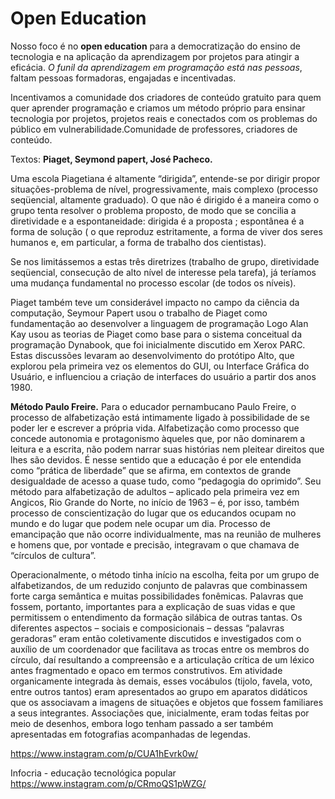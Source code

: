 # Open Education

Nosso foco é no **open education** para a democratização do ensino de tecnologia e na aplicação da aprendizagem por projetos para atingir a eficácia. *O funil da aprendizagem em programação está nas pessoas*, faltam pessoas formadoras, engajadas e incentivadas.

Incentivamos a comunidade dos criadores de conteúdo gratuito para quem quer aprender programação e criamos um método próprio para ensinar tecnologia por projetos, projetos reais e conectados com os problemas do público em vulnerabilidade.Comunidade de professores, criadores de conteúdo.


Textos: 
**Piaget, Seymond papert, José Pacheco.**

Uma escola Piagetiana é altamente “dirigida”, entende-se por dirigir propor situações-problema de nível, progressivamente, mais complexo (processo seqüencial, altamente graduado). O que não é dirigido é a maneira como o grupo tenta resolver o problema proposto, de modo que se concilia a diretividade e a espontaneidade: dirigida é a proposta ; espontânea é a forma de solução ( o que reproduz estritamente, a forma de viver dos seres humanos e, em particular, a forma de trabalho dos cientistas).

Se nos limitássemos a estas três diretrizes (trabalho de grupo, diretividade seqüencial, consecução de alto nível de interesse pela tarefa), já teríamos uma mudança fundamental no processo escolar (de todos os níveis).

Piaget também teve um considerável impacto no campo da ciência da computação, Seymour Papert usou o trabalho de Piaget como fundamentação ao desenvolver a linguagem de programação Logo Alan Kay usou as teorias de Piaget como base para o sistema conceitual da programação Dynabook, que foi inicialmente discutido em Xerox PARC. Estas discussões levaram ao desenvolvimento do protótipo Alto, que explorou pela primeira vez os elementos do GUI, ou Interface Gráfica do Usuário, e influenciou a criação de interfaces do usuário a partir dos anos 1980.


**Método Paulo Freire.**
Para o educador pernambucano Paulo Freire, o processo de alfabetização está intimamente ligado à possibilidade de se poder ler e escrever a própria vida. Alfabetização como processo que concede autonomia e protagonismo àqueles que, por não dominarem a leitura e a escrita, não podem narrar suas histórias nem pleitear direitos que lhes são devidos. É nesse sentido que a educação é por ele entendida como “prática de liberdade” que se afirma, em contextos de grande desigualdade de acesso a quase tudo, como “pedagogia do oprimido”. Seu método para alfabetização de adultos – aplicado pela primeira vez em Angicos, Rio Grande do Norte, no início de 1963 – é, por isso, também processo de conscientização do lugar que os educandos ocupam no mundo e do lugar que podem nele ocupar um dia. Processo de emancipação que não ocorre individualmente, mas na reunião de mulheres e homens que, por vontade e precisão, integravam o que chamava de “círculos de cultura”. 
 
Operacionalmente, o método tinha início na escolha, feita por um grupo de alfabetizandos, de um reduzido conjunto de palavras que combinassem forte carga semântica e muitas possibilidades fonêmicas. Palavras que fossem, portanto, importantes para a explicação de suas vidas e que permitissem o entendimento da formação silábica de outras tantas. Os diferentes aspectos – sociais e composicionais – dessas “palavras geradoras” eram então coletivamente discutidos e investigados com o auxílio de um coordenador que facilitava as trocas entre os membros do círculo, daí resultando a compreensão e a articulação crítica de um léxico antes fragmentado e opaco em termos construtivos. Em atividade organicamente integrada às demais, esses vocábulos (tijolo, favela, voto, entre outros tantos) eram apresentados ao grupo em aparatos didáticos que os associavam a imagens de situações e objetos que fossem familiares a seus integrantes. Associações que, inicialmente, eram todas feitas por meio de desenhos, embora logo tenham passado a ser também apresentadas em fotografias acompanhadas de legendas.


https://www.instagram.com/p/CUA1hEvrk0w/

Infocria - educação tecnológica popular
https://www.instagram.com/p/CRmoQS1pWZG/
